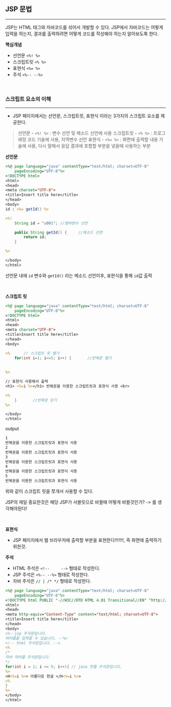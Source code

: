## JSP 문법
---

JSP는 HTML 태그와 자바코드를 섞어서 개발할 수 있다.
JSP에서 자바코드는 어떻게 입력을 하는지, 결과를 출력하려면 어떻게 코드를 작성해야 하는지 알아보도록 한다.

**핵심개념**
-   선언문          `<%! %>`
-   스크립트릿       `<% %>`
-   표현식          `<%= %>`
-   주석            `<%-- --%>`

<br>

### 스크립트 요소의 이해
---

-   JSP 페이지에서는 선언문, 스크립트릿, 표현식 이라는 3가지의 스크립트 요소를 제공한다.

> 선언문 - `<%! %>` : 변수 선언 및 메소드 선언에 사용
> 스크립트릿 - `<% %>` : 프로그래밍 코드 기술에 사용, 지역변수 선언 
> 표현식 - `<%= %>` : 화면에 출력할 내용 기술에 사용, 다시 말해서 응답 결과에 포함할 부분을 넣을때 사용하는 부분


**선언문**
```jsp
<%@ page language="java" contentType="text/html; charset=UTF-8"
    pageEncoding="UTF-8"%>
<!DOCTYPE html>
<html>
<head>
<meta charset="UTF-8">
<title>Insert title here</title>
</head>
<body>
id : <%= getId() %>

<%!
	String id = "u001";	//멤버변수 선언

	public String getId() {     //메소드 선언
		return id;
	}

%>

</body>
</html>
```

선언문 내에 `id` 변수와 `getId()` 라는 메소드 선언이후, 표현식을 통해 `id`값 출력

<br>

**스크립트 릿**
```jsp
<%@ page language="java" contentType="text/html; charset=UTF-8"
    pageEncoding="UTF-8"%>
<!DOCTYPE html>
<html>
<head>
<meta charset="UTF-8">
<title>Insert title here</title>
</head>
<body>

<%      // 스크립트 릿 열기
	for(int i=1; i<=5; i++) {       //반복문 열기
		
	
%>

// 표현식 사용해서 출력
<h1> <%=i %></h1> 반복문을 이용한 스크립트릿과 표현식 사용 <br> 

<%
	}       //반복문 닫기
%>

</body>
</html>
```

output
```html
1
반복문을 이용한 스크립트릿과 표현식 사용
2
반복문을 이용한 스크립트릿과 표현식 사용
3
반복문을 이용한 스크립트릿과 표현식 사용
4
반복문을 이용한 스크립트릿과 표현식 사용
5
반복문을 이용한 스크립트릿과 표현식 사용
```

위와 같이 스크립트 릿을 쪼개서 사용할 수 있다.

JSP의 제일 중요한것은 해당 JSP가 서블릿으로 바뀔때 어떻게 바뀔것인가? -> 를 생각해야된다!

<br>

**표현식**
-   JSP 페이지에서 웹 브라우저에 출력할 부분을 표현한다!!!!!!!, 즉 화면에 출력하기 위한것.

**주석**
-   HTML 주석은 `<!--     -->`  형태로 작성한다.
-   JSP 주석은 `<%-- --%>` 형태로 작성한다.
-   자바 주석은 `// | /* */` 형태로 작성한다.

```jsp
<%@ page language="java" contentType="text/html; charset=UTF-8"
    pageEncoding="UTF-8"%>
<!DOCTYPE html PUBLIC "-//W3C//DTD HTML 4.01 Transitional//EN" "http://www.w3.org/TR/html4/loose.dtd">
<html>
<head>
<meta http-equiv="Content-Type" content="text/html; charset=UTF-8">
<title>Insert title here</title>
</head>
<body>
<%--jsp 주석문입니다.
여러줄을 입력할 수 있습니다. --%>
<!-- html 주석문입니다. -->
<%
/*
자바 여러줄 주석문입니다.
*/
for(int i = 1; i <= 5; i++){ // java 한줄 주석문입니다.
%>
<H<%=i %>> 아름다운 한글 </H<%=i %>>
<%
}
%>
</body>
</html>
```
